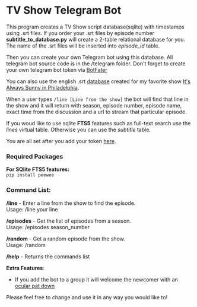 # TV Show Telegram Bot

This program creates a TV Show script database(sqlite) with timestamps using .srt files. If you order your .srt files by episode number **subtitle_to_database.py** will create a 2-table relational database for you. The name of the .srt files will be inserted into *episode_id* table.

Then you can create your own Telegram bot using this database. All telegram bot source code is in the /telegram folder. Don't forget to create your own telegram bot token via [BotFater](https://telegram.me/BotFather)

You can also use the english .srt [database](/db) created for my favorite show [It's Always Sunny in Philadelphia](https://www.imdb.com/title/tt0472954/). 

When a user types `/line [Line from the show]` the bot will find that line in the show and it will return with season, episode number, episode name, exact time from the discussion and a url to stream that particular episode.  
  
If you woud like to use sqlite **FTS5** features such as full-text search use the *lines* virtual table. Otherwise you can use the *subtitle* table.

You are all set after you add your token [here](/telegram.config.cfg).

### Required Packages
**For SQlite FTS5 features:**  
`pip install peewee`


### Command List:
  
**/line** - Enter a line from the show to find the episode.  
Usage: /line your line  
  
**/episodes** - Get the list of episodes from a season.  
Usage: /episodes season_number  
  
**/random** - Get a random episode from the show.  
Usage: /random  

**/help** - Returns the commands list  

**Extra Features**:
- If you add the bot to a group it will welcome the newcomer with an [ocular pat down](https://www.urbandictionary.com/define.php?term=ocular%20pat%20down)  


  
Please feel free to change and use it in any way you would like to!
